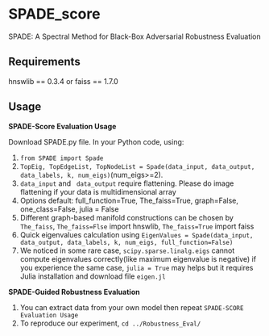 SPADE_score
===============================

SPADE: A Spectral Method for Black-Box Adversarial Robustness Evaluation


Requirements
-----
hnswlib == 0.3.4
or 
faiss == 1.7.0

Usage
-----

**SPADE-Score Evaluation Usage**

Download SPADE.py file. In your Python code, using:
1. `from SPADE import Spade`
2. `TopEig, TopEdgeList, TopNodeList = Spade(data_input, data_output, data_labels, k, num_eigs)`(num_eigs>=2).
3. `data_input` and ` data_output` require flattening. Please do image flattening if your data is multidimensional array
4. Options default: full_function=True, The_faiss=True, graph=False, one_class=False, julia = False
5. Different graph-based manifold constructions can be chosen by `The_faiss`, `The_faiss=Flse` import hnswlib, `The_faiss=True` import faiss
6. Quick eigenvalues calculation using `EigenValues = Spade(data_input, data_output, data_labels, k, num_eigs, full_function=False)`
7. We noticed in some rare case, `scipy.sparse.linalg.eigs` cannot compute eigenvalues correctly(like maximum eigenvalue is negative) if you experience the same case, `julia = True` may helps but it requires Julia installation and download file `eigen.jl`

**SPADE-Guided Robustness Evaluation**
1. You can extract data from your own model then repeat `SPADE-SCORE Evaluation Usage`
2. To reproduce our experiment, `cd ../Robustness_Eval/`

